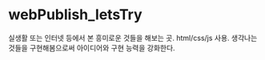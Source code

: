 # webPublish_letsTry
실생활 또는 인터넷 등에서 본 흥미로운 것들을 해보는 곳. html/css/js 사용.
생각나는 것들을 구현해봄으로써 아이디어와 구현 능력을 강화한다.
